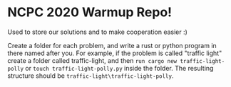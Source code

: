 # NCPC 2020 Warmup Repo!
Used to store our solutions and to make cooperation easier :)

Create a folder for each problem, and write a rust or python program in there named after you. For example, if the problem is called "traffic light" create a folder called traffic-light, and then `run cargo new traffic-light-polly` or `touch traffic-light-polly.py` inside the folder. The resulting structure should be `traffic-light\traffic-light-polly`.